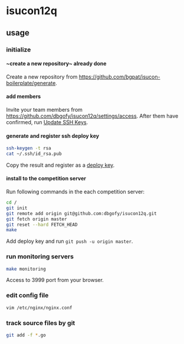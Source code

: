# isucon12q

## usage

### initialize

#### ~create a new repository~ already done

Create a new repository from https://github.com/bgpat/isucon-boilerplate/generate.

#### add members

Invite your team members from https://github.com/dbgofy/isucon12q/settings/access.
After them have confirmed, run [Update SSH Keys](https://github.com/dbgofy/isucon12q/actions?query=workflow%3A%22Update+SSH+Keys%22).

#### generate and register ssh deploy key

```bash
ssh-keygen -t rsa
cat ~/.ssh/id_rsa.pub
```

Copy the result and register as a [deploy key](https://github.com/bgpat/isucon-boilerplate/settings/keys/new).

#### install to the competition server

Run following commands in the each competition server:

```bash
cd /
git init
git remote add origin git@github.com:dbgofy/isucon12q.git
git fetch origin master
git reset --hard FETCH_HEAD
make
```

Add deploy key and run `git push -u origin master`.

### run monitoring servers

```bash
make monitoring
```

Access to 3999 port from your browser.

### edit config file

```bash
vim /etc/nginx/nginx.conf
```

### track source files by git

```bash
git add -f *.go
```
